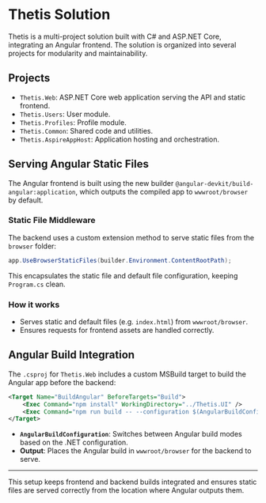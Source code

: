 # Thetis Solution

Thetis is a multi-project solution built with C# and ASP\.NET Core, integrating an Angular frontend. The solution is organized into several projects for modularity and maintainability.

## Projects

- `Thetis.Web`: ASP\.NET Core web application serving the API and static frontend.
- `Thetis.Users`: User module.
- `Thetis.Profiles`: Profile module.
- `Thetis.Common`: Shared code and utilities.
- `Thetis.AspireAppHost`: Application hosting and orchestration.

## Serving Angular Static Files

The Angular frontend is built using the new builder `@angular-devkit/build-angular:application`, which outputs the compiled app to `wwwroot/browser` by default.

### Static File Middleware

The backend uses a custom extension method to serve static files from the `browser` folder:

```csharp
app.UseBrowserStaticFiles(builder.Environment.ContentRootPath);
```

This encapsulates the static file and default file configuration, keeping `Program.cs` clean.

### How it works

- Serves static and default files (e\.g\. `index.html`) from `wwwroot/browser`.
- Ensures requests for frontend assets are handled correctly.

## Angular Build Integration

The `.csproj` for `Thetis.Web` includes a custom MSBuild target to build the Angular app before the backend:

```xml
<Target Name="BuildAngular" BeforeTargets="Build">
    <Exec Command="npm install" WorkingDirectory="../Thetis.UI" />
    <Exec Command="npm run build -- --configuration $(AngularBuildConfiguration)" WorkingDirectory="../Thetis.UI" />
</Target>
```

- **`AngularBuildConfiguration`**: Switches between Angular build modes based on the .NET configuration.
- **Output**: Places the Angular build in `wwwroot/browser` for the backend to serve.

---

This setup keeps frontend and backend builds integrated and ensures static files are served correctly from the location where Angular outputs them.